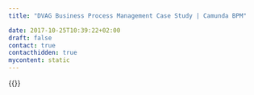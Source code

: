 ```yaml
---
title: "DVAG Business Process Management Case Study | Camunda BPM"

date: 2017-10-25T10:39:22+02:00
draft: false
contact: true
contacthidden: true
mycontent: static
---
```

{{<case-study-single
company="Deutsche Vermögensberatung (DVAG)"
companydescription="<p>Die Deutsche Vermögensberatung (DVAG) ist Deutschlands größter eigenständiger Finanzdienstleistungsvertrieb. Die Finanzberater der DVAG unterstützen mehr als 6 Millionen Kunden in allen Fragen der Finanzplanung , Versicherung und Finanzen. Mit seiner 'Allfinanz Beratung' bietet die Deutsche Vermögensberatung eine ganzheitliche Finanzberatung für große Teile der Bevölkerung.</p>"
customerquote="<p><q>Wir haben uns auf Grund der anspruchsvollen Entwicklung und lebendigen Community für Camunda BPM entschieden. Wir glauben, dass die Open-Source BPM-Plattform die anspruchsvollen Anforderungen an Zuverlässigkeit und Stabilität, die in einem Hochverfügbarkeitssystem im Finanzdienstleistungssektor vorherrschen, voll erfüllt.</q></p>-Masroor Ahmad, IT Betrieb"
teaser=""
usecase=""
videolink=""
logo="//images.ctfassets.net/vpidbgnakfvf/5xcWD27KJaiW4YMSyOcmIU/1c496078653091bbea2c8112d4b19a07/dvb.svg"
pdf=""
thumbnail="">}}